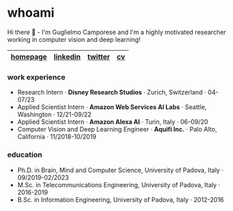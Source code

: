 # whoami

Hi there 👋 - I'm Guglielmo Camporese and I'm a highly motivated researcher working in computer vision and deep learning! 

| [homepage](https://guglielmocamporese.github.io/static/index.html) | [linkedin](https://www.linkedin.com/in/guglielmocamporese/) | [twitter](https://guglielmocamporese.github.io/static/index.html) | [cv](https://guglielmocamporese.github.io/static/static/guglielmo_camporese_cv.pdf) |
| - | - | - | - |

### work experience
* Research Intern · **Disney Research Studios** · Zurich, Switzerland · 04-07/23
* Applied Scientist Intern · **Amazon Web Services AI Labs** · Seattle, Washington · 12/21-09/22
* Applied Scientist Intern · **Amazon Alexa AI** · Turin, Italy · 06-09/20
* Computer Vision and Deep Learning Engineer · **Aquifi Inc.** · Palo Alto, California · 11/2018-10/2019

### education
* Ph.D. in Brain, Mind and Computer Science, University of Padova, Italy · 09/2019-02/2023
* M.Sc. in Telecommunications Engineering, University of Padova, Italy · 2016-2019
* B.Sc. in Information Engineering, University of Padova, Italy · 2012-2016



